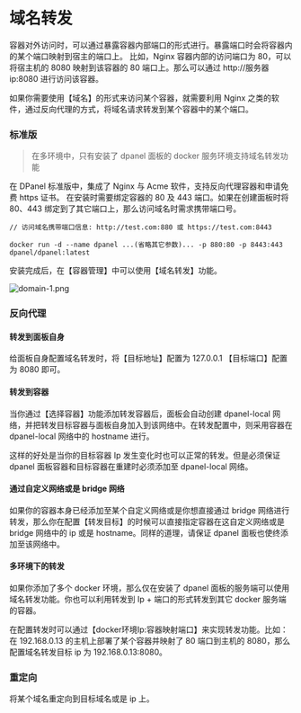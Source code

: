 # 域名转发

容器对外访问时，可以通过暴露容器内部端口的形式进行。暴露端口时会将容器内的某个端口映射到宿主的端口上。
比如，Nginx 容器内部的访问端口为 80，可以将宿主机的 8080 映射到该容器的 80 端口上。那么可以通过 http://服务器ip:8080 进行访问该容器。

如果你需要使用【域名】的形式来访问某个容器，就需要利用 Nginx 之类的软件，通过反向代理的方式，将域名请求转发到某个容器中的某个端口。


### 标准版

> 在多环境中，只有安装了 dpanel 面板的 docker 服务环境支持域名转发功能

在 DPanel 标准版中，集成了 Nginx 与 Acme 软件，支持反向代理容器和申请免费 https 证书。
在安装时需要绑定容器的 80 及 443 端口。如果在创建面板时将 80、443 绑定到了其它端口上，那么访问域名时需求携带端口号。

``` shell
// 访问域名携带端口信息: http://test.com:880 或 https://test.com:8443

docker run -d --name dpanel ...(省略其它参数)... -p 880:80 -p 8443:443 dpanel/dpanel:latest
```

安装完成后，在【容器管理】中可以使用【域名转发】功能。

![domain-1.png](https://cdn.w7.cc/dpanel/domain-1.png)

### 反向代理

#### 转发到面板自身

给面板自身配置域名转发时，将【目标地址】配置为 127.0.0.1 【目标端口】配置为 8080 即可。

#### 转发到容器

当你通过【选择容器】功能添加转发容器后，面板会自动创建 dpanel-local 网络，并把转发目标容器与面板自身加入到该网络中。在转发配置中，则采用容器在 dpanel-local 网络中的 hostname 进行。

这样的好处是当你的目标容器 Ip 发生变化时也可以正常的转发。但是必须保证 dpanel 面板容器和目标容器在重建时必须添加至 dpanel-local 网络。

#### 通过自定义网络或是 bridge 网络

如果你的容器本身已经添加至某个自定义网络或是你想直接通过 bridge 网络进行转发，那么你在配置【转发目标】的时候可以直接指定容器在这自定义网络或是 bridge 网络中的 ip 或是 hostname。同样的道理，请保证 dpanel 面板也使终添加至该网络中。

#### 多环境下的转发

如果你添加了多个 docker 环境，那么仅在安装了 dpanel 面板的服务端可以使用域名转发功能。你也可以利用转发到 Ip + 端口的形式转发到其它 docker 服务端的容器。

在配置转发时可以通过【docker环境Ip:容器映射端口】来实现转发功能。比如：在 192.168.0.13 的主机上部署了某个容器并映射了 80 端口到主机的 8080，那么配置域名转发目标 ip 为 192.168.0.13:8080。

### 重定向

将某个域名重定向到目标域名或是 ip 上。